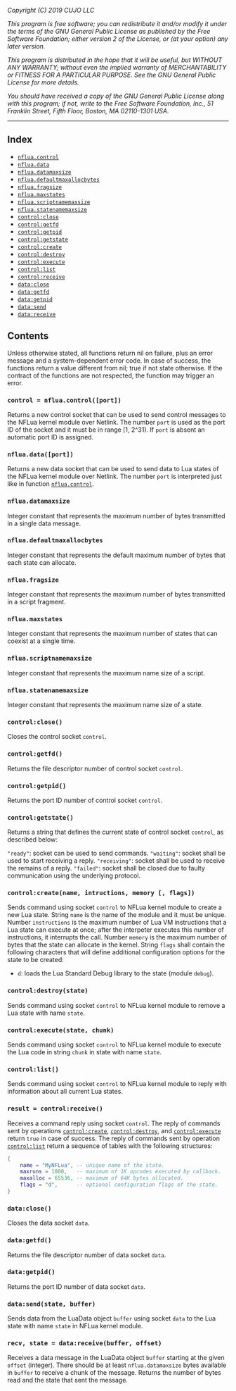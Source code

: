 _Copyright (C) 2019  CUJO LLC_

_This program is free software; you can redistribute it and/or modify_
_it under the terms of the GNU General Public License as published by_
_the Free Software Foundation; either version 2 of the License, or_
_(at your option) any later version._

_This program is distributed in the hope that it will be useful,_
_but WITHOUT ANY WARRANTY; without even the implied warranty of_
_MERCHANTABILITY or FITNESS FOR A PARTICULAR PURPOSE.  See the_
_GNU General Public License for more details._

_You should have received a copy of the GNU General Public License along_
_with this program; if not, write to the Free Software Foundation, Inc.,_
_51 Franklin Street, Fifth Floor, Boston, MA 02110-1301 USA._
- - -

Index
-----

- [`nflua.control`](#control--nfluacontrolport)
- [`nflua.data`](#nfluadataport)
- [`nflua.datamaxsize`](#nfluadatamaxsize)
- [`nflua.defaultmaxallocbytes`](#defaultmaxallocbytes)
- [`nflua.fragsize`](#nfluafragsize)
- [`nflua.maxstates`](#nfluamaxstates)
- [`nflua.scriptnamemaxsize`](#nfluascriptnamemaxsize)
- [`nflua.statenamemaxsize`](#nfluastatenamemaxsize)
- [`control:close`](#controlclose)
- [`control:getfd`](#controlgetfd)
- [`control:getpid`](#controlgetpid)
- [`control:getstate`](#controlgetstate)
- [`control:create`](#controlcreatename-intructions-memory--flags)
- [`control:destroy`](#controldestroystate)
- [`control:execute`](#controlexecutestate-chunk)
- [`control:list`](#controllist)
- [`control:receive`](#result--controlreceive)
- [`data:close`](#dataclose)
- [`data:getfd`](#datagetfd)
- [`data:getpid`](#datagetpid)
- [`data:send`](#datasendstate-buffer)
- [`data:receive`](#buffer--datareceive)

Contents
--------

Unless otherwise stated, all functions return nil on failure, plus an error message and a system-dependent error code.
In case of success, the functions return a value different from nil; true if not state otherwise.
If the contract of the functions are not respected, the function may trigger an error.

### `control = nflua.control([port])`

Returns a new control socket that can be used to send control messages to the NFLua kernel module over Netlink.
The number `port` is used as the port ID of the socket and it must be in range [1, 2^31).
If `port` is absent an automatic port ID is assigned.

### `nflua.data([port])`

Returns a new data socket that can be used to send data to Lua states of the NFLua kernel module over Netlink.
The number `port` is interpreted just like in function [`nflua.control`](#control--nfluacontrolport).

### `nflua.datamaxsize`

Integer constant that represents the maximum number of bytes transmitted in a single data message.

### `nflua.defaultmaxallocbytes`

Integer constant that represents the default maximum number of bytes that each state can allocate.

### `nflua.fragsize`

Integer constant that represents the maximum number of bytes transmitted in a script fragment.

### `nflua.maxstates`

Integer constant that represents the maximum number of states that can coexist at a single time.

### `nflua.scriptnamemaxsize`

Integer constant that represents the maximum name size of a script.

### `nflua.statenamemaxsize`

Integer constant that represents the maximum name size of a state.

### `control:close()`

Closes the control socket `control`.

### `control:getfd()`

Returns the file descriptor number of control socket `control`.

### `control:getpid()`

Returns the port ID number of control socket `control`.

### `control:getstate()`

Returns a string that defines the current state of control socket `control`, as described below:

`"ready"`: socket can be used to send commands.
`"waiting"`: socket shall be used to start receiving a reply.
`"receiving"`: socket shall be used to receive the remains of a reply.
`"failed"`: socket shall be closed due to faulty communication using the underlying protocol.

### `control:create(name, intructions, memory [, flags])`

Sends command using socket `control` to NFLua kernel module to create a new Lua state.
String `name` is the name of the module and it must be unique.
Number `instructions` is the maximum number of Lua VM instructions that a Lua state can execute at once; after the interpeter executes this number of instructions, it interrupts the call.
Number `memory` is the maximum number of bytes that the state can allocate in the kernel.
String `flags` shall contain the following characters that will define additional configuration options for the state to be created:

- `d`: loads the Lua Standard Debug library to the state (module `debug`).

### `control:destroy(state)`

Sends command using socket `control` to NFLua kernel module to remove a Lua state with name `state`.

### `control:execute(state, chunk)`

Sends command using socket `control` to NFLua kernel module to execute the Lua code in string `chunk` in state with name `state`.

### `control:list()`

Sends command using socket `control` to NFLua kernel module to reply with information about all current Lua states.

### `result = control:receive()`

Receives a command reply using socket `control`.
The reply of commands sent by operations [`control:create`](#controlcreatename-intructions-memory--flags), [`control:destroy`](#controldestroystate), and [`control:execute`](#controlexecutestate-chunk) return `true` in case of success.
The reply of commands sent by operation [`control:list`](#controllist) return a sequence of tables with the following structures:

```lua
{
	name = "MyNFLua", -- unique name of the state.
	maxruns = 1000,   -- maximum of 1K opcodes executed by callback.
	maxalloc = 65536, -- maximum of 64K bytes allocated.
	flags = "d",      -- optional configuration flags of the state.
}
```

### `data:close()`

Closes the data socket `data`.

### `data:getfd()`

Returns the file descriptor number of data socket `data`.

### `data:getpid()`

Returns the port ID number of data socket `data`.

### `data:send(state, buffer)`

Sends data from the LuaData object `buffer` using socket `data` to the Lua state with name `state` in NFLua kernel module.

### `recv, state = data:receive(buffer, offset)`

Receives a data message in the LuaData object `buffer` starting at the given `offset` (integer).
There should be at least `nflua.datamaxsize` bytes available in `buffer` to receive a chunk of the message.
Returns the number of bytes read and the state that sent the message.

